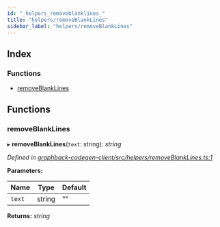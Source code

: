 ```yaml
---
id: "_helpers_removeblanklines_"
title: "helpers/removeBlankLines"
sidebar_label: "helpers/removeBlankLines"
---
```


## Index

### Functions

* [removeBlankLines](_helpers_removeblanklines_.md#removeblanklines)

## Functions

###  removeBlankLines

▸ **removeBlankLines**(`text`: string): *string*

*Defined in [graphback-codegen-client/src/helpers/removeBlankLines.ts:1](https://github.com/aerogear/graphback/blob/bc616b51/packages/graphback-codegen-client/src/helpers/removeBlankLines.ts#L1)*

**Parameters:**

Name | Type | Default |
------ | ------ | ------ |
`text` | string | "" |

**Returns:** *string*
